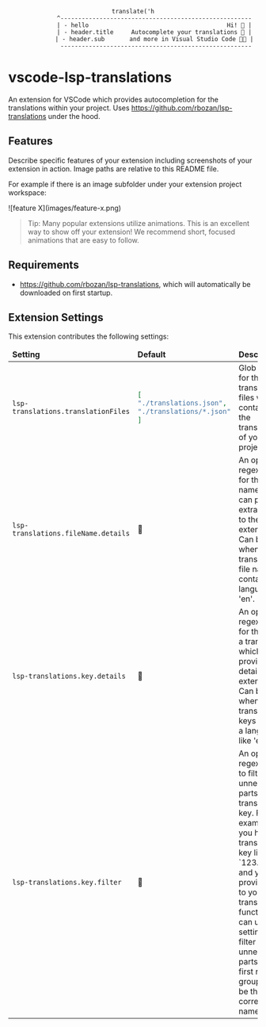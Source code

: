 **<center>**
```
translate('h
            ^------------------------------------------------------
            | - hello                                       Hi! 👋 |
            | - header.title     Autocomplete your translations 📔 |
            | - header.sub       and more in Visual Studio Code 👩‍💻 |
             ------------------------------------------------------
```
**</center>**
# vscode-lsp-translations

An extension for VSCode which provides autocompletion for the translations within your project. Uses https://github.com/rbozan/lsp-translations under the hood.

## Features

Describe specific features of your extension including screenshots of your extension in action. Image paths are relative to this README file.

For example if there is an image subfolder under your extension project workspace:

\!\[feature X\]\(images/feature-x.png\)

> Tip: Many popular extensions utilize animations. This is an excellent way to show off your extension! We recommend short, focused animations that are easy to follow.

## Requirements
* https://github.com/rbozan/lsp-translations, which will automatically be downloaded on first startup.

## Extension Settings

This extension contributes the following settings:

<table>
  <thead>
    <tr>
      <td><strong>Setting</strong></td>
      <td><strong>Default</strong></td>
      <td><strong>Description</strong></td>
      <td><strong>Examples</strong></td>
    </tr>
  </thead>
  <tbody>

<tr>
<td>
        
`lsp-translations.translationFiles`

</td>
<td>
        
```json
[
"./translations.json",
"./translations/*.json"
]
```

</td>
<td>Glob patterns for the translation files which contain all the translations of your project.</td>
<td></td>
</tr>
    
  
<tr>
<td>
        
`lsp-translations.fileName.details`

</td>
<td>🚫</td>
<td>An optional regex pattern for the file name which can provide extra details to the extension. Can be useful when your translation file name contains language like 'en'.</td>
<td></td>
</tr>
    
    
<tr>
<td>
        
`lsp-translations.key.details`

</td>
<td>🚫</td>
<td>An optional regex pattern for the key of a translation which can provide extra details to the extension. Can be useful when your translation keys contains a language like 'en'.</td>
<td>

```json
"^.+?\\.(?<language>.+?)\\."
```

</td>
</tr>

<tr>
<td>

`lsp-translations.key.filter`

</td>
<td>🚫</td>
<td>An optional regex pattern to filter out unneeded parts of a translation key. For example: if you have a translation key like `123.abc.key` and you only provide `key` to your translation function, you can use this setting to filter out the unneeded parts. The first regex group would be the correct key name.</td>
<td></td>
</tr>
    
  </tbody>
</table>